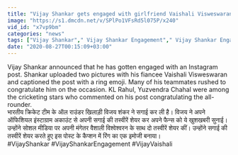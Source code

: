 ```yaml
---
title: "Vijay Shankar gets engaged with girlfriend Vaishali Visweswaran, Photo goes Viral \u0935\u0928\u0907\u0902\u0921\u093f\u092f\u093e \u0939\u093f\u0902\u0926\u0940"
image: "https://s1.dmcdn.net/v/SPlPo1VFsRd5l075P/x240"
vid_id: "x7vp9bm"
categories: "news"
tags: ["Vijay Shankar"," Vijay Shankar Engagement"," Vijay Shankar Engagement Photos"]
date: "2020-08-27T00:15:09+03:00"
---
```

Vijay Shankar announced that he has gotten engaged with an Instagram post. Shankar uploaded two pictures with his fiancee Vaishali Visweswaran and captioned the post with a ring emoji. Many of his teammates rushed to congratulate him on the occasion. KL Rahul, Yuzvendra Chahal were among the cricketing stars who commented on his post congratulating the all-rounder.   <br>भारतीय क्रिकेट टीम के ऑल राउंडर खिलाड़ी विजय शंकर ने सगाई कर ली है। विजय ने अपने ऑफिशियल इंस्टाग्राम अकाउंट से अपनी सगाई की तस्वीरें शेयर कर अपने फैन्स को ये खुशखबरी सुनाई। उन्होंने सोशल मीडिया पर अपनी मंगेतर वैशाली विश्वेश्वरन के साथ दो तस्वीरें शेयर कीं। उन्होंने सगाई की तस्वीरें शेयर करते हुए इस पोस्ट के कैप्शन में रिंग का एक इमोजी बनाया।   <br>#VijayShankar #VijayShankarEngagement #VijayVaishali
